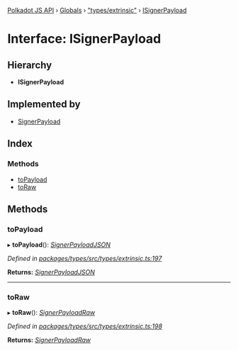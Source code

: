[Polkadot JS API](../README.md) › [Globals](../globals.md) › ["types/extrinsic"](../modules/_types_extrinsic_.md) › [ISignerPayload](_types_extrinsic_.isignerpayload.md)

# Interface: ISignerPayload

## Hierarchy

* **ISignerPayload**

## Implemented by

* [SignerPayload](../classes/_primitive_extrinsic_signerpayload_.signerpayload.md)

## Index

### Methods

* [toPayload](_types_extrinsic_.isignerpayload.md#topayload)
* [toRaw](_types_extrinsic_.isignerpayload.md#toraw)

## Methods

###  toPayload

▸ **toPayload**(): *[SignerPayloadJSON](_types_extrinsic_.signerpayloadjson.md)*

*Defined in [packages/types/src/types/extrinsic.ts:197](https://github.com/polkadot-js/api/blob/a5c8e3c4e1/packages/types/src/types/extrinsic.ts#L197)*

**Returns:** *[SignerPayloadJSON](_types_extrinsic_.signerpayloadjson.md)*

___

###  toRaw

▸ **toRaw**(): *[SignerPayloadRaw](_types_extrinsic_.signerpayloadraw.md)*

*Defined in [packages/types/src/types/extrinsic.ts:198](https://github.com/polkadot-js/api/blob/a5c8e3c4e1/packages/types/src/types/extrinsic.ts#L198)*

**Returns:** *[SignerPayloadRaw](_types_extrinsic_.signerpayloadraw.md)*
